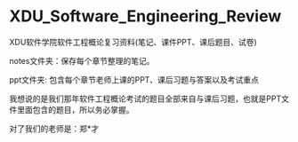 # XDU_Software_Engineering_Review
XDU软件学院软件工程概论复习资料(笔记、课件PPT、课后题目、试卷)

notes文件夹：保存每个章节整理的笔记。

ppt文件夹: 包含每个章节老师上课的PPT、课后习题与答案以及考试重点

我想说的是我们那年软件工程概论考试的题目全部来自与课后习题，也就是PPT文件里面包含的题目，所以务必掌握。

对了我们的老师是：郑*才
